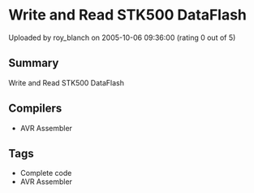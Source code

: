 # Write and Read STK500 DataFlash

Uploaded by roy_blanch on 2005-10-06 09:36:00 (rating 0 out of 5)

## Summary

Write and Read STK500 DataFlash

## Compilers

- AVR Assembler

## Tags

- Complete code
- AVR Assembler
